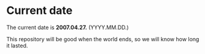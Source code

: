 # Current date

The current date is **2007.04.27.** (YYYY.MM.DD.)

This repository will be good when the world ends, so we will know how long it lasted.